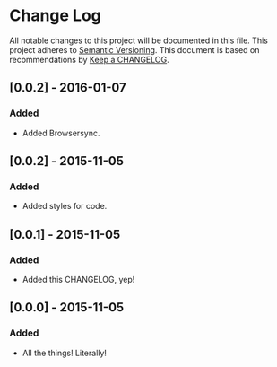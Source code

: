 
# Change Log
All notable changes to this project will be documented in this file.
This project adheres to [Semantic Versioning](http://semver.org/).
This document is based on recommendations by [Keep a CHANGELOG](http://keepachangelog.com/).

## [0.0.2] - 2016-01-07
### Added
- Added Browsersync.

## [0.0.2] - 2015-11-05
### Added
- Added styles for code.

## [0.0.1] - 2015-11-05
### Added
- Added this CHANGELOG, yep!

## [0.0.0] - 2015-11-05
### Added
- All the things! Literally!
